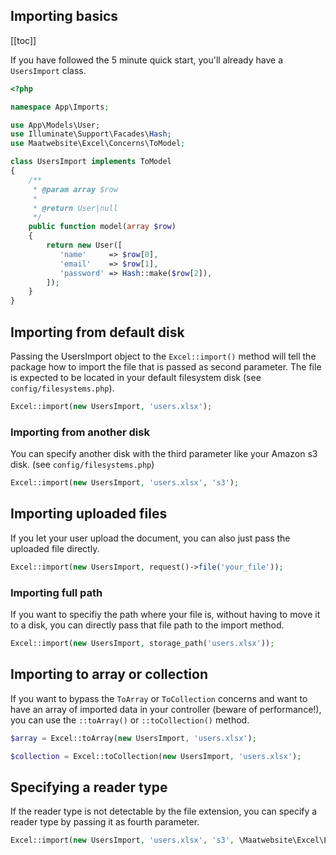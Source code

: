 ## Importing basics

[[toc]]

If you have followed the 5 minute quick start, you'll already have a `UsersImport` class.

```php
<?php

namespace App\Imports;

use App\Models\User;
use Illuminate\Support\Facades\Hash;
use Maatwebsite\Excel\Concerns\ToModel;

class UsersImport implements ToModel
{
    /**
     * @param array $row
     *
     * @return User|null
     */
    public function model(array $row)
    {
        return new User([
           'name'     => $row[0],
           'email'    => $row[1],
           'password' => Hash::make($row[2]),
        ]);
    }
}
```

## Importing from default disk

Passing the UsersImport object to the `Excel::import()` method will tell the package how to import the file that is passed as second parameter. 
The file is expected to be located in your default filesystem disk (see `config/filesystems.php`).

```php
Excel::import(new UsersImport, 'users.xlsx');
```

### Importing from another disk

You can specify another disk with the third parameter like your Amazon s3 disk. (see `config/filesystems.php`)

```php
Excel::import(new UsersImport, 'users.xlsx', 's3');
```

## Importing uploaded files

If you let your user upload the document, you can also just pass the uploaded file directly.

```php
Excel::import(new UsersImport, request()->file('your_file'));
```

### Importing full path 

If you want to specifiy the path where your file is, without having to move it to a disk, you can directly pass that file path to the import method.

```php
Excel::import(new UsersImport, storage_path('users.xlsx'));
```

## Importing to array or collection

If you want to bypass the `ToArray` or `ToCollection` concerns and want to have an array of imported data in your controller (beware of performance!), you can use the `::toArray()` or `::toCollection()` method.

```php
$array = Excel::toArray(new UsersImport, 'users.xlsx');

$collection = Excel::toCollection(new UsersImport, 'users.xlsx');
```

## Specifying a reader type

If the reader type is not detectable by the file extension, you can specify a reader type by passing it as fourth parameter.

```php
Excel::import(new UsersImport, 'users.xlsx', 's3', \Maatwebsite\Excel\Excel::XLSX);
```
